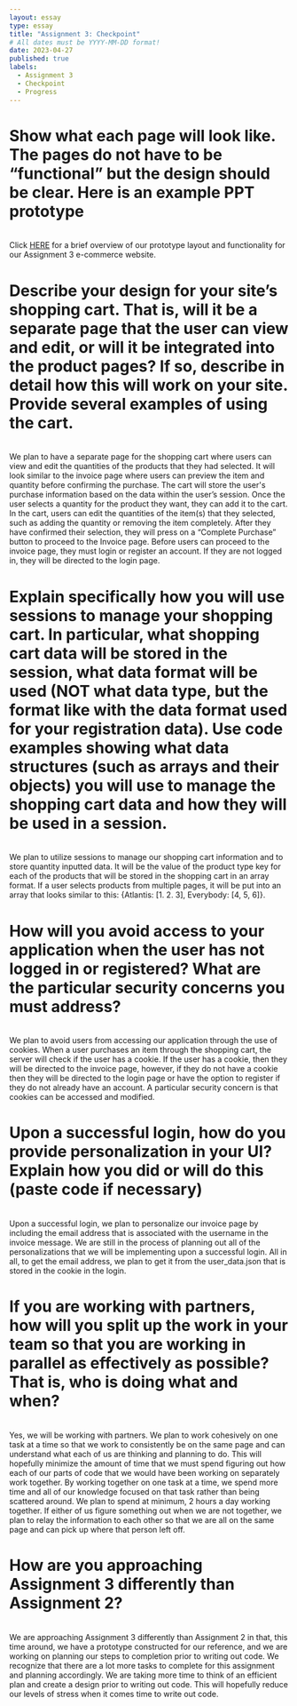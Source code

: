 ```yaml
---
layout: essay
type: essay
title: "Assignment 3: Checkpoint"
# All dates must be YYYY-MM-DD format!
date: 2023-04-27
published: true
labels:
  - Assignment 3
  - Checkpoint
  - Progress
---
```


<h1> Show what each page will look like. The pages do not have to be “functional” but the design should be clear. Here is an example PPT prototype </h1>
<br>
Click <a href = "https://youtu.be/oplN1RCdgSo">HERE</a> for a brief overview of our prototype layout and functionality for our Assignment 3 e-commerce website. 
<br>
<h1> Describe your design for your site’s shopping cart. That is, will it be a separate page that the user can view and edit, or will it be integrated into the product pages? If so, describe in detail how this will work on your site. Provide several examples of using the cart. </h1>
<br>
We plan to have a separate page for the shopping cart where users can view and edit the quantities of the products that they had selected. It will look similar to the invoice page where users can preview the item and quantity before confirming the purchase. The cart will store the user's purchase information based on the data within the user’s session. Once the user selects a quantity for the product they want, they can add it to the cart. 
In the cart, users can edit the quantities of the item(s) that they selected, such as adding the quantity or removing the item completely. After they have confirmed their selection, they will press on a “Complete Purchase” button to proceed to the Invoice page. Before users can proceed to the invoice page, they must login or register an account. If they are not logged in, they will be directed to the login page.
<br>
<h1> Explain specifically how you will use sessions to manage your shopping cart. In particular, what shopping cart data will be stored in the session, what data format will be used (NOT what data type, but the format like with the data format used for your registration data). Use code examples showing what data structures (such as arrays and their objects) you will use to manage the shopping cart data and how they will be used in a session. </h1>
<br>
We plan to utilize sessions to manage our shopping cart information and to store quantity inputted data. It will be the value of the product type key for each of the products that will be stored in the shopping cart in an array format. If a user selects products from multiple pages, it will be put into an array that looks similar to this: {Atlantis: [1. 2. 3], Everybody: [4, 5, 6]}.
<br>
<h1> How will you avoid access to your application when the user has not logged in or registered? What are the particular security concerns you must address? </h1>
<br>
We plan to avoid users from accessing our application through the use of cookies. When a user purchases an item through the shopping cart, the server will check if the user has a cookie. If the user has a cookie, then they will be directed to the invoice page, however, if they do not have a cookie then they will be directed to the login page or have the option to register if they do not already have an account. A particular security concern is that cookies can be accessed and modified.
<br>
<h1> Upon a successful login, how do you provide personalization in your UI? Explain how you did or will do this (paste code if necessary) </h1>
<br>
Upon a successful login, we plan to personalize our invoice page by including the email address that is associated with the username in the invoice message. We are still in the process of planning out all of the personalizations that we will be implementing upon a successful login. All in all, to get the email address, we plan to get it from the user_data.json that is stored in the cookie in the login.
<br>
<h1> If you are working with partners, how will you split up the work in your team so that you are working in parallel as effectively as possible? That is, who is doing what and when? </h1>
<br>
Yes, we will be working with partners. We plan to work cohesively on one task at a time so that we work to consistently be on the same page and can understand what each of us are thinking and planning to do. This will hopefully minimize the amount of time that we must spend figuring out how each of our parts of code that we would have been working on separately work together. By working together on one task at a time, we spend more time and all of our knowledge focused on that task rather than being scattered around. We plan to spend at minimum, 2 hours a day working together. If either of us figure something out when we are not together, we plan to relay the information to each other so that we are all on the same page and can pick up where that person left off.
<br>
<h1> How are you approaching Assignment 3 differently than Assignment 2? </h1>
<br>
We are approaching Assignment 3 differently than Assignment 2 in that, this time around, we have a prototype constructed for our reference, and we are working on planning our steps to completion prior to writing out code. We recognize that there are a lot more tasks to complete for this assignment and planning accordingly. We are taking more time to think of an efficient plan and create a design prior to writing out code. This will hopefully reduce our levels of stress when it comes time to write out code. 
